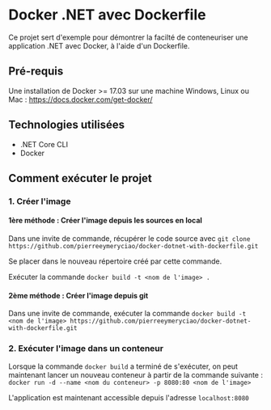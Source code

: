 # Docker .NET avec Dockerfile

Ce projet sert d'exemple pour démontrer la facilté de conteneuriser une application .NET avec Docker, à l'aide d'un Dockerfile.

## Pré-requis

Une installation de Docker >= 17.03 sur une machine Windows, Linux ou Mac : https://docs.docker.com/get-docker/

## Technologies utilisées

* .NET Core CLI
* Docker

## Comment exécuter le projet

### 1. Créer l'image

#### 1ère méthode : Créer l'image depuis les sources en local

Dans une invite de commande, récupérer le code source avec `git clone https://github.com/pierreeymeryciao/docker-dotnet-with-dockerfile.git`

Se placer dans le nouveau répertoire créé par cette commande.

Exécuter la commande `docker build -t <nom de l'image> .`

#### 2ème méthode : Créer l'image depuis git

Dans une invite de commande, exécuter la commande `docker build -t <nom de l'image> https://github.com/pierreeymeryciao/docker-dotnet-with-dockerfile.git`

### 2. Exécuter l'image dans un conteneur

Lorsque la commande `docker build` a terminé de s'exécuter, on peut maintenant lancer un nouveau conteneur à partir de la commande suivante :
`docker run -d --name <nom du conteneur> -p 8080:80 <nom de l'image>`

L'application est maintenant accessible depuis l'adresse `localhost:8080`